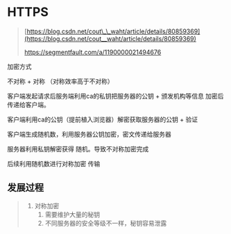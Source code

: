 # HTTPS

> [https://blog.csdn.net/cout\_\_waht/article/details/80859369](https://blog.csdn.net/cout__waht/article/details/80859369)
>
> https://segmentfault.com/a/1190000021494676

加密方式

不对称 + 对称 （对称效率高于不对称）

客户端发起请求后服务端利用ca的私钥把服务器的公钥 + 颁发机构等信息  加密后传递给客户端。

客户端利用ca的公钥（提前植入浏览器）解密获取服务器的公钥 + 验证

客户端生成随机数，利用服务器公钥加密，密文传递给服务器

服务器利用私钥解密获得 随机。导致不对称加密完成

后续利用随机数进行对称加密 传输

## 发展过程

> 1. 对称加密
>    1. 需要维护大量的秘钥
>    2. 不同服务器的安全等级不一样，秘钥容易泄露



